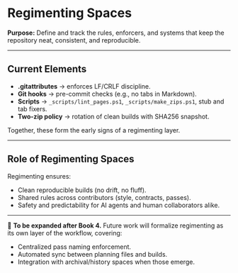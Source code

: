 # Regimenting Spaces

**Purpose:** Define and track the rules, enforcers, and systems that keep the repository neat, consistent, and reproducible.

---

## Current Elements
- **.gitattributes** → enforces LF/CRLF discipline.
- **Git hooks** → pre-commit checks (e.g., no tabs in Markdown).
- **Scripts** → `_scripts/lint_pages.ps1`, `_scripts/make_zips.ps1`, stub and tab fixers.
- **Two-zip policy** → rotation of clean builds with SHA256 snapshot.

Together, these form the early signs of a regimenting layer.

---

## Role of Regimenting Spaces
Regimenting ensures:
- Clean reproducible builds (no drift, no fluff).
- Shared rules across contributors (style, contracts, passes).
- Safety and predictability for AI agents and human collaborators alike.

---

📌 **To be expanded after Book 4.**
Future work will formalize regimenting as its own layer of the workflow, covering:
- Centralized pass naming enforcement.
- Automated sync between planning files and builds.
- Integration with archival/history spaces when those emerge.
